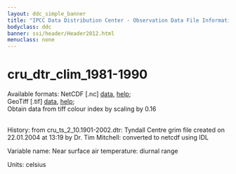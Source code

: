 ```yaml
---
layout: ddc_simple_banner
title: "IPCC Data Distribution Center - Observation Data File Information"
bodyclass: ddc
banner: ssi/header/Header2012.html
menuclass: none
---
```


<h1> cru_dtr_clim_1981-1990 </h1>



Available formats: NetCDF [.nc]
      <a href="http://apps.ipcc-data.org/cgi-bin/downl/cru10_nc/cru_dtr_clim_1981-1990.nc">data</a>,
      <a href="/help/formats.html#netcdf">help</a>; <br/>
      GeoTiff [.tif]
      <a href="http://apps.ipcc-data.org/cgi-bin/downl/cru10_zip/cru_dtr_clim_1981-1990.zip">data</a>,
      <a href="/help/formats.html#geotif">help</a>;<br/>
      Obtain data from tiff colour index by scaling by 0.16 <br/>
       <br/>



History: from cru_ts_2_10.1901-2002.dtr: Tyndall Centre grim file created on 22.01.2004 at 13:19 by Dr. Tim Mitchell: converted to netcdf using IDL <br/>



Variable name: Near surface air temperature: diurnal range <br/>



Units: celsius <br/>




